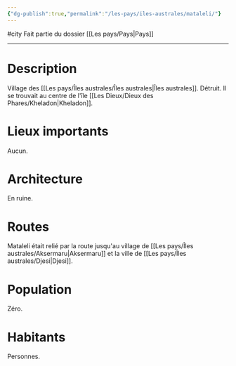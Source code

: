 ```yaml
---
{"dg-publish":true,"permalink":"/les-pays/iles-australes/mataleli/"}
---
```


#city 
Fait partie du dossier [[Les pays/Pays\|Pays]]

-------

# Description
Village des [[Les pays/Îles australes/Îles australes\|Îles australes]]. Détruit. Il se trouvait au centre de l'île [[Les Dieux/Dieux des Phares/Kheladon\|Kheladon]].
# Lieux importants
Aucun.
# Architecture
En ruine.
# Routes
Mataleli était relié par la route jusqu'au village de [[Les pays/Îles australes/Aksermaru\|Aksermaru]] et la ville de [[Les pays/Îles australes/Djesi\|Djesi]].
# Population
Zéro.
# Habitants
Personnes.
